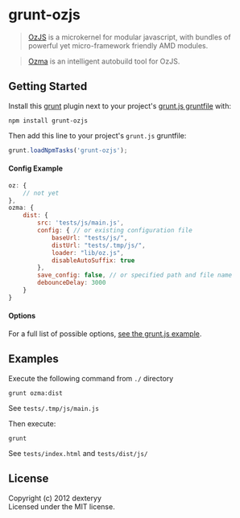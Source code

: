 # grunt-ozjs

> [OzJS](https://github.com/dexteryy/OzJS) is a microkernel for modular javascript, with bundles of powerful yet micro-framework friendly AMD modules. 

> [Ozma](https://github.com/dexteryy/ozma.js) is an intelligent autobuild tool for OzJS.

## Getting Started
Install this [grunt] plugin next to your project's [grunt.js gruntfile][getting_started] with: 

```
npm install grunt-ozjs
```

Then add this line to your project's `grunt.js` gruntfile:

```javascript
grunt.loadNpmTasks('grunt-ozjs');
```

[grunt]: http://gruntjs.com/
[getting_started]: https://github.com/gruntjs/grunt/blob/master/docs/getting_started.md

#### Config Example

``` javascript
oz: {
    // not yet
},
ozma: {
    dist: {
        src: 'tests/js/main.js',
        config: { // or existing configuration file
            baseUrl: "tests/js/",
            distUrl: "tests/.tmp/js/",
            loader: "lib/oz.js",
            disableAutoSuffix: true
        },
        save_config: false, // or specified path and file name
        debounceDelay: 3000
    }
}
```

#### Options

For a full list of possible options, [see the grunt.js example]().

## Examples

Execute the following command from `./` directory 

```
grunt ozma:dist
```

See `tests/.tmp/js/main.js`

Then execute:

```
grunt
```

See `tests/index.html` and `tests/dist/js/`

## License
Copyright (c) 2012 dexteryy  
Licensed under the MIT license.

